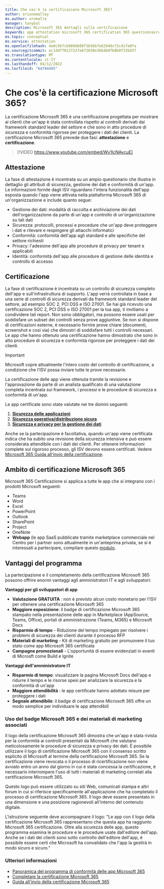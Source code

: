 ```yaml
---
title: Che cos'è la certificazione Microsoft 365?
author: orionomalley
ms.author: oromalle
manager: tonybal
description: Microsoft 365 dettagli sulla certificazione
keywords: app attestation microsoft 365 certification 365 questionnaire appSource
ms.topic: conceptual
ms.service: attestation
ms.openlocfilehash: 4a0c567cb989db08f3b56b7e62940cf2c41fe0fa
ms.sourcegitcommit: ec1d4f7013722fe672830e3664b0fb8b0f33bd37
ms.translationtype: MT
ms.contentlocale: it-IT
ms.lasthandoff: 04/12/2022
ms.locfileid: "64784495"
---
```

# <a name="what-is-microsoft-365-certification"></a>Che cos'è la certificazione Microsoft 365?

La certificazione Microsoft 365 è una certificazione progettata per mostrare ai clienti che un'app è stata controllata rispetto ai controlli derivati dai framework standard leader del settore e che sono in atto procedure di sicurezza e conformità rigorose per proteggere i dati dei clienti. La certificazione Microsoft 365 prevede due fasi: **attestazione** e **certificazione**.

>[!VIDEO https://www.youtube.com/embed/Wv1lcNAycuE]


## <a name="attestation"></a>Attestazione

La fase di attestazione è incentrata su un ampio questionario che illustra in dettaglio gli attributi di sicurezza, gestione dei dati e conformità di un'app. Le informazioni fornite dagli ISV riguardano l'intera funzionalità dell'app esposta quando l'app viene attivata nella piattaforma Microsoft 365 di un'organizzazione e include quanto segue:

- Gestione dei dati: modalità di raccolta e archiviazione dei dati dell'organizzazione da parte di un'app e controllo di un'organizzazione su tali dati
- Sicurezza: protocolli, processi e procedure che un'app deve proteggere i dati e rilevare e respingere gli attacchi informatici
- Conformità: conformità dell'app agli standard e alle specifiche del settore richiesti
- Privacy: l'adesione dell'app alle procedure di privacy per tenant e applicabili
- Identità: conformità dell'app alle procedure di gestione delle identità e controllo di accesso


## <a name="certification"></a>Certificazione

La fase di certificazione è incentrata su un controllo di sicurezza completo dell'app e sull'infrastruttura di supporto. L'app verrà controllata in base a una serie di controlli di sicurezza derivati da framework standard leader del settore, ad esempio SOC 2, PCI DSS e ISO 27001. Se hai già ricevuto una certificazione SOC 2, PCI DSS o ISO 27001 per la tua app, ti invitiamo a condividere tali report. Non sono obbligatori, ma possono essere usati per soddisfare un subset dei controlli senza prove aggiuntive. Se non si dispone di certificazioni esterne, è necessario fornire prove chiare (documenti, screenshot e così via) che dimostri di soddisfare tutti i controlli necessari. Le app che hanno ottenuto una certificazione hanno dimostrato che sono in atto procedure di sicurezza e conformità rigorose per proteggere i dati dei clienti. 

> [!IMPORTANT]
> Microsoft copre attualmente l'intero costo del controllo di certificazione, a condizione che l'ISV possa inviare tutte le prove necessarie.

La certificazione delle app viene ottenuta tramite la revisione e l'approvazione da parte di un analista qualificato di una valutazione completa incentrata sui framework, i processi e le procedure di sicurezza e conformità di un'app. 

Le app certificate sono state valutate nei tre domini seguenti:
1.  [**Sicurezza delle applicazioni**](/microsoft-365-app-certification/docs/certification-submission-guide#application-security)
1.  [**Sicurezza operativa/distribuzione sicura**](/microsoft-365-app-certification/docs/certification-submission-guide#operational-security)
1.  [**Sicurezza e privacy per la gestione dei dati**](/microsoft-365-app-certification/docs/certification-submission-guide#data-handling-security-and-privacy)

Anche se la partecipazione è facoltativa, quando un'app viene certificata indica che ha subito una revisione della sicurezza intensiva e può essere considerata attendibile con i dati dei clienti. Per ottenere informazioni complete sul rigoroso processo, gli ISV devono essere certificati. Vedere [Microsoft 365 Guida all'invio della certificazione](/microsoft-365-app-certification/docs/certification-submission-guide).

## <a name="microsoft-365-certification-scope"></a>Ambito di certificazione Microsoft 365

Microsoft 365 Certificazione si applica a tutte le app che si integrano con i prodotti Microsoft seguenti:
- Teams
- Word
- Excel
- PowerPoint
- Outlook
- SharePoint
- Project
- OneNote
- **Webapp** (le app SaaS pubblicate tramite marketplace commerciale nel Centro per i partner sono attualmente in un'anteprima privata, se si è interessati a partecipare, compilare questo [modulo](https://forms.microsoft.com/Pages/ResponsePage.aspx?id=v4j5cvGGr0GRqy180BHbR3Om82jEdWlAkFiVJRhmM_xUQkY0SjVVOVVLR0RUN0RYNlRWMDRTSjVQRy4u).

## <a name="program-benefits"></a>Vantaggi del programma
La partecipazione e il completamento della certificazione Microsoft 365 possono offrire enormi vantaggi agli amministratori IT e agli sviluppatori:

**Vantaggi per gli sviluppatori di app**
-   **Valutazione GRATUITA** : non è previsto alcun costo monetario per l'ISV per ottenere una certificazione Microsoft 365
-   **Maggiore esposizione**: il badge di certificazione Microsoft 365 stampato nella presentazione delle app in Marketplace (AppSource, Teams, Office), portali di amministrazione (Teams, M365) e Microsoft Docs
-   **Risparmio di tempo** - Riduzione del tempo impiegato per risolvere i problemi di sicurezza dei clienti durante il processo RFP 
- **Materiali di marketing** - Kit di marketing gratuito per promuovere il tuo stato come app Microsoft 365 certificata
- **Campagne promozionali** - L'opportunità di essere evidenziati in eventi di Microsft come Build e Ignite

**Vantaggi dell'amministratore IT**
- **Risparmio di tempo**: visualizzare la pagina Microsoft Docs dell'app e ridurre il tempo e le risorse spesi per analizzare la sicurezza e la conformità di un'app 
-   **Maggiore attendibilità** : le app certificate hanno adottato misure per proteggere i dati 
-   **Segnale attendibile**: il badge di certificazione Microsoft 365 offre un modo semplice per individuare le app attendibili


### <a name="using-the-microsoft-365-badge-and-associated-marketing-materials"></a>Uso del badge Microsoft 365 e dei materiali di marketing associati
Il logo della certificazione Microsoft 365 dimostra che un'app è stata rivista per la conformità ai controlli presentati da Microsoft che valutano meticolosamente le procedure di sicurezza e privacy dei dati. È possibile utilizzare il logo di certificazione Microsoft 365 con il consenso scritto esplicito di Microsoft al termine della certificazione Microsoft 365. Se la certificazione viene revocata o il processo di ricertificazione non viene avviato entro un anno dal giorno in cui è stata concessa la certificazione, è necessario interrompere l'uso di tutti i materiali di marketing correlati alla certificazione Microsoft 365. 

Questo logo può essere utilizzato su siti Web, comunicati stampa e altri forum in cui si riferisce specificamente all'applicazione che ha completato il processo di certificazione Microsoft 365. Il logo deve essere presentato in una dimensione e una posizione ragionevoli all'interno del contenuto digitale. 

L'istruzione seguente deve accompagnare il logo: "Le app con il logo della certificazione Microsoft 365 rappresentano che questa app ha raggiunto Microsoft 365 certificazione. Oltre alla sicurezza delle app, questo programma esamina le procedure e le procedure usate dall'editore dell'app. Anche se i dati dei clienti sono sotto controllo dell'editore dell'app, è possibile essere certi che Microsoft ha convalidato che l'app la gestirà in modo sicuro e sicuro."


### <a name="learn-more"></a>Ulteriori informazioni
* [Panoramica del programma di conformità delle app Microsoft 365](~/overview.md)  
* [Completare la certificazione Microsoft 365](~/docs/certification.md)  
* [Guida all'invio della certificazione Microsoft 365](~/docs/certification-submission-guide.md)

